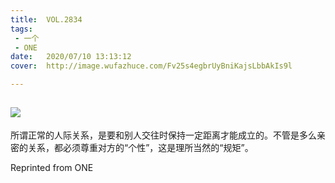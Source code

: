 ```yaml
---
title:	VOL.2834
tags:
 - 一个
 - ONE
date:	2020/07/10 13:13:12
cover:	http://image.wufazhuce.com/Fv25s4egbrUyBniKajsLbbAkIs9l

---
```

![](http://image.wufazhuce.com/Fv25s4egbrUyBniKajsLbbAkIs9l)
---

所谓正常的人际关系，是要和别人交往时保持一定距离才能成立的。不管是多么亲密的关系，都必须尊重对方的“个性”，这是理所当然的“规矩”。 ​​​​
 
Reprinted from ONE
